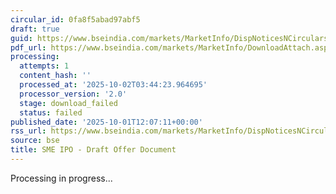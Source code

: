 ```yaml
---
circular_id: 0fa8f5abad97abf5
draft: true
guid: https://www.bseindia.com/markets/MarketInfo/DispNoticesNCirculars.aspx?Noticeid={CCAF9EDC-9046-453A-A01F-2DE8EF4CFF14}&noticeno=20251001-37&dt=10/01/2025&icount=37&totcount=83&flag=0
pdf_url: https://www.bseindia.com/markets/MarketInfo/DownloadAttach.aspx?id=20251001-37&attachedId=
processing:
  attempts: 1
  content_hash: ''
  processed_at: '2025-10-02T03:44:23.964695'
  processor_version: '2.0'
  stage: download_failed
  status: failed
published_date: '2025-10-01T12:07:11+00:00'
rss_url: https://www.bseindia.com/markets/MarketInfo/DispNoticesNCirculars.aspx?Noticeid={CCAF9EDC-9046-453A-A01F-2DE8EF4CFF14}&noticeno=20251001-37&dt=10/01/2025&icount=37&totcount=83&flag=0
source: bse
title: SME IPO - Draft Offer Document
---
```


Processing in progress...